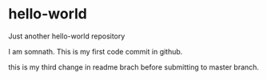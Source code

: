 # hello-world
Just another hello-world repository


I am somnath. This is my first code commit in github.







this is my third change in readme brach before submitting to master branch.
